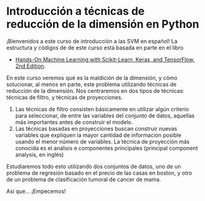 # Introducción a técnicas de reducción de la dimensión en Python

¡Bienvenidos a este curso de introducción a las SVM en español! La estructura y códigos de de este curso está basada en parte en el libro
* [Hands-On Machine Learning with Scikit-Learn, Keras, and TensorFlow, 2nd Edition](https://www.oreilly.com/library/view/hands-on-machine-learning/9781492032632/). 

En este curso veremos qué es la maldición de la dimensión, y cómo solucionar, al menos en parte, este problema utilizando técnicas de reducción de la dimensión. Nos centraremos en dos tipos de técnicas: técnicas de filtro, y técnicas de proyecciones.

1. Las técnicas de filtro consisten básicamente en utilizar algún criterio para seleccionar, de entre las variables del conjunto de datos, aquellas más importantes antes de construir el modelo.
2. Las técnicas basadas en proyecciones buscan construir nuevas variables que expliquen la mayor cantidad de información posible usando el menor número de variables. La técnica de proyección más conocida es el análisis e componentes principales (principal component analysis, en inglés)

Estudiaremos todo esto utilizando dos conjuntos de datos, uno de un problema de regresión basado en el precio de las casas en boston, y otro de un problema de clasificación tumoral de cancer de mama.

Así que... ¡Empecemos!
